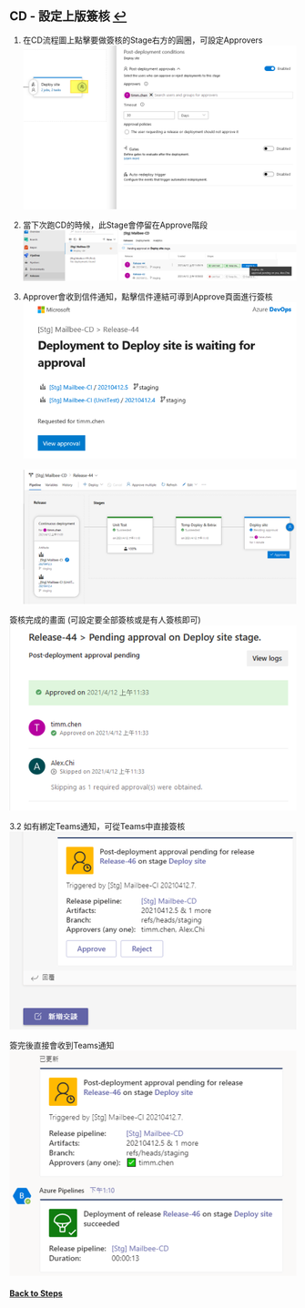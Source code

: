 ## CD - 設定上版簽核 [↩](https://github.com/timmchentw/Timm_WebNote/blob/main/Azure%20Pipilines/CICD%E8%A9%B3%E7%B4%B0%E6%B5%81%E7%A8%8B%E7%AD%86%E8%A8%98.md)

1. 在CD流程圖上點擊要做簽核的Stage右方的圓圈，可設定Approvers
<br> ![](https://github.com/timmchentw/Timm_WebNote/blob/main/Azure%20Pipilines/images/5-1.png)<br>

2. 當下次跑CD的時候，此Stage會停留在Approve階段
<br> ![](https://github.com/timmchentw/Timm_WebNote/blob/main/Azure%20Pipilines/images/5-2.png)<br>

3. Approver會收到信件通知，點擊信件連結可導到Approve頁面進行簽核
<br> ![](https://github.com/timmchentw/Timm_WebNote/blob/main/Azure%20Pipilines/images/5-3.png)<br>
<br> ![](https://github.com/timmchentw/Timm_WebNote/blob/main/Azure%20Pipilines/images/5-4.png)<br>



簽核完成的畫面 (可設定要全部簽核或是有人簽核即可)
<br> ![](https://github.com/timmchentw/Timm_WebNote/blob/main/Azure%20Pipilines/images/5-5.png)<br>

3.2   如有綁定Teams通知，可從Teams中直接簽核
<br> ![](https://github.com/timmchentw/Timm_WebNote/blob/main/Azure%20Pipilines/images/5-6.png)<br>

簽完後直接會收到Teams通知
<br> ![](https://github.com/timmchentw/Timm_WebNote/blob/main/Azure%20Pipilines/images/5-7.png)<br>




#### [Back to Steps](https://github.com/timmchentw/Timm_WebNote/blob/main/Azure%20Pipilines/CICD%E8%A9%B3%E7%B4%B0%E6%B5%81%E7%A8%8B%E7%AD%86%E8%A8%98.md)